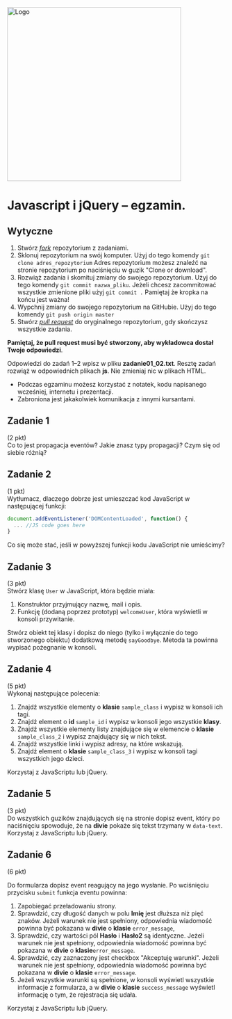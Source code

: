 <img alt="Logo" src="http://coderslab.pl/svg/logo-coderslab.svg" width="400">

# Javascript i jQuery &ndash; egzamin.
## Wytyczne

1. Stwórz [*fork*](https://guides.github.com/activities/forking/) repozytorium z zadaniami.
2. Sklonuj repozytorium na swój komputer. Użyj do tego komendy `git clone adres_repozytorium`
Adres repozytorium możesz znaleźć na stronie repozytorium po naciśnięciu w guzik "Clone or download".
3. Rozwiąż zadania i skomituj zmiany do swojego repozytorium. Użyj do tego komendy `git commit nazwa_pliku`.
Jeżeli chcesz zacommitować wszystkie zmienione pliki użyj `git commit .` 
Pamiętaj że kropka na końcu jest ważna!
4. Wypchnij zmiany do swojego repozytorium na GitHubie.  Użyj do tego komendy `git push origin master`
5. Stwórz [*pull request*](https://help.github.com/articles/creating-a-pull-request) do oryginalnego repozytorium, gdy skończysz wszystkie zadania.


**Pamiętaj, że pull request musi być stworzony, aby wykładowca dostał Twoje odpowiedzi**.

Odpowiedzi do zadań 1&ndash;2 wpisz w pliku **zadanie01_02.txt**.
Resztę zadań rozwiąż w odpowiednich plikach **js**.
Nie zmieniaj nic w plikach HTML.

* Podczas egzaminu możesz korzystać z notatek, kodu napisanego wcześniej, internetu i prezentacji.
* Zabroniona jest jakakolwiek komunikacja z innymi kursantami.

## Zadanie 1
(2 pkt)  
Co to jest propagacja eventów? Jakie znasz typy propagacji? Czym się od siebie różnią?

## Zadanie 2
(1 pkt)  
Wytłumacz, dlaczego dobrze jest umieszczać kod JavaScript w następującej funkcji:

  ```javascript
  document.addEventListener('DOMContentLoaded', function() {
    ... //JS code goes here
  }
  ```

Co się może stać, jeśli w powyższej funkcji kodu JavaScript nie umieścimy?


## Zadanie 3
(3 pkt)  
Stwórz klasę `User` w JavaScript, która będzie miała:
1.	Konstruktor przyjmujący nazwę, mail i opis.
2.	Funkcję (dodaną poprzez prototyp) ```welcomeUser```, która wyświetli w konsoli przywitanie.

Stwórz obiekt tej klasy i dopisz do niego (tylko i wyłącznie do tego stworzonego obiektu) dodatkową metodę ```sayGoodbye```. Metoda ta powinna wypisać pożegnanie w konsoli.

## Zadanie 4
(5 pkt)  
Wykonaj następujące polecenia:
1. Znajdź wszystkie elementy o **klasie** ```sample_class``` i wypisz w konsoli ich tagi.
2. Znajdź element o **id** ```sample_id``` i wypisz w konsoli jego wszystkie **klasy**.
3. Znajdź wszystkie elementy listy znajdujące się w elemencie o **klasie** ```sample_class_2``` i wypisz znajdujący się w nich tekst.
4. Znajdź wszystkie linki i wypisz adresy, na które wskazują.
5. Znajdź element o **klasie** ```sample_class_3``` i wypisz w konsoli tagi wszystkich jego dzieci.

Korzystaj z JavaScriptu lub jQuery.

## Zadanie 5
(3 pkt)  
Do wszystkich guzików znajdujących się na stronie dopisz event, który po naciśnięciu spowoduje, że na **divie** pokaże się tekst trzymany w `data-text`. Korzystaj z JavaScriptu lub jQuery.



## Zadanie 6

(6 pkt)  

Do formularza dopisz event reagujący na jego wysłanie. Po wciśnięciu przycisku ```submit``` funkcja eventu powinna:

1. Zapobiegać przeładowaniu strony.
2. Sprawdzić, czy długość danych w polu **Imię** jest dłuższa niż pięć znaków. Jeżeli warunek nie jest spełniony, odpowiednia wiadomość powinna być pokazana w **divie** o **klasie** ```error_message```,
3. Sprawdzić, czy wartości pól **Hasło** i **Hasło2** są identyczne. Jeżeli warunek nie jest spełniony, odpowiednia wiadomość powinna być pokazana w **divie** o **klasie**```error_message```.
4. Sprawdzić, czy zaznaczony jest checkbox "Akceptuję warunki". Jeżeli warunek nie jest spełniony, odpowiednia wiadomość powinna być pokazana w **divie** o **klasie** ```error_message```.
5. Jeżeli wszystkie warunki są spełnione, w konsoli wyświetl wszystkie informacje z formularza, a w **divie** o **klasie** ```success_message``` wyświetl informację o tym, że rejestracja się udała.

Korzystaj z JavaScriptu lub jQuery.
